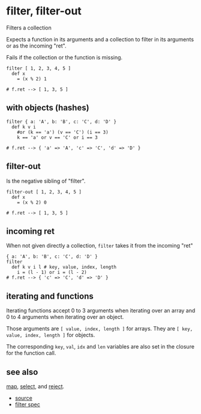 
# filter, filter-out

Filters a collection

Expects a function in its arguments and a collection to filter
in its arguments or as the incoming "ret".

Fails if the collection or the function is missing.

```
filter [ 1, 2, 3, 4, 5 ]
  def x
    = (x % 2) 1

# f.ret --> [ 1, 3, 5 ]
```

## with objects (hashes)

```
filter { a: 'A', b: 'B', c: 'C', d: 'D' }
  def k v i
    #or (k == 'a') (v == 'C') (i == 3)
    k == 'a' or v == 'C' or i == 3

# f.ret --> { 'a' => 'A', 'c' => 'C', 'd' => 'D' }
```

## filter-out

Is the negative sibling of "filter".

```
filter-out [ 1, 2, 3, 4, 5 ]
  def x
    = (x % 2) 0

# f.ret --> [ 1, 3, 5 ]
```

## incoming ret

When not given directly a collection, `filter` takes it from the
incoming "ret"

```
{ a: 'A', b: 'B', c: 'C', d: 'D' }
filter
  def k v i l # key, value, index, length
    i = (l - 1) or i = (l - 2)
# f.ret --> { 'c' => 'C', 'd' => 'D' }
```

## iterating and functions

Iterating functions accept 0 to 3 arguments when iterating over an
array and 0 to 4 arguments when iterating over an object.

Those arguments are `[ value, index, length ]` for arrays.
They are `[ key, value, index, length ]` for objects.

The corresponding `key`, `val`, `idx` and `len` variables are also
set in the closure for the function call.

## see also

[map](map.md), [select](select.md), and [reject](select.md).


* [source](https://github.com/floraison/flor/tree/master/lib/flor/pcore/filter.rb)
* [filter spec](https://github.com/floraison/flor/tree/master/spec/pcore/filter_spec.rb)

